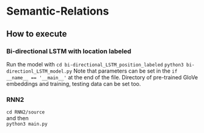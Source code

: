 # Semantic-Relations

## How to execute

### Bi-directional LSTM with location labeled
Run the model with
```cd bi-directional_LSTM_position_labeled```
```python3 bi-directionl_LSTM_model.py```
Note that parameters can be set in the
```if __name__ == '__main__'```
at the end of the file.
Directory of pre-trained GloVe embeddings and training, testing data can be set too.

### RNN2
```cd RNN2/source``` <br>
and then <br>
```python3 main.py```